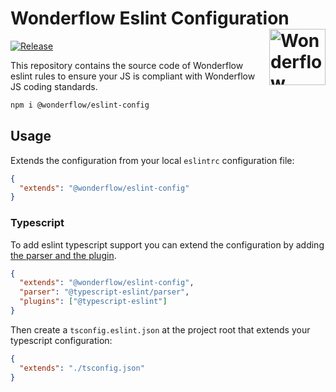 # Wonderflow Eslint Configuration [<img src="https://svgshare.com/i/Ygj.svg" alt="Wonderflow Logo" width="90" height="90" align="right">](https://design.wonderflow.ai)

[![Release](https://github.com/wonderflow-bv/eslint-config-wonderflow/actions/workflows/release.yml/badge.svg?branch=main)](https://github.com/wonderflow-bv/eslint-config-wonderflow/actions/workflows/release.yml)

This repository contains the source code of Wonderflow eslint rules to ensure your JS is compliant with Wonderflow JS coding standards.

```sh
npm i @wonderflow/eslint-config
```

## Usage

Extends the configuration from your local `eslintrc` configuration file:

```json
{
  "extends": "@wonderflow/eslint-config"
}
```

### Typescript

To add eslint typescript support you can extend the configuration by adding [the parser and the plugin](https://www.npmjs.com/package/@typescript-eslint/eslint-plugin).

```json
{
  "extends": "@wonderflow/eslint-config",
  "parser": "@typescript-eslint/parser",
  "plugins": ["@typescript-eslint"]
}
```

Then create a `tsconfig.eslint.json` at the project root that extends your typescript configuration:

```json
{
  "extends": "./tsconfig.json"
}
```
